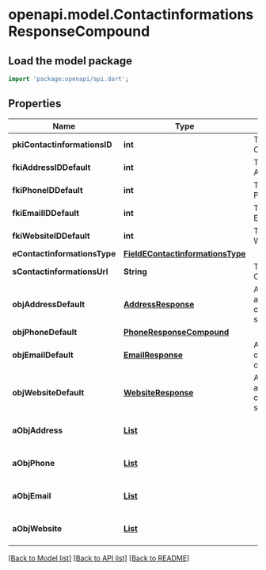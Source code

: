 # openapi.model.ContactinformationsResponseCompound

## Load the model package
```dart
import 'package:openapi/api.dart';
```

## Properties
Name | Type | Description | Notes
------------ | ------------- | ------------- | -------------
**pkiContactinformationsID** | **int** | The unique ID of the Contactinformations | 
**fkiAddressIDDefault** | **int** | The unique ID of the Address | [optional] 
**fkiPhoneIDDefault** | **int** | The unique ID of the Phone. | [optional] 
**fkiEmailIDDefault** | **int** | The unique ID of the Email | [optional] 
**fkiWebsiteIDDefault** | **int** | The unique ID of the Website Default | [optional] 
**eContactinformationsType** | [**FieldEContactinformationsType**](FieldEContactinformationsType.md) |  | 
**sContactinformationsUrl** | **String** | The url of the Contactinformations | [optional] 
**objAddressDefault** | [**AddressResponse**](AddressResponse.md) | An Address Object and children to create a complete structure | [optional] 
**objPhoneDefault** | [**PhoneResponseCompound**](PhoneResponseCompound.md) |  | [optional] 
**objEmailDefault** | [**EmailResponse**](EmailResponse.md) | An Email Object and children to create a complete structure | [optional] 
**objWebsiteDefault** | [**WebsiteResponse**](WebsiteResponse.md) | A Website Object and children to create a complete structure | [optional] 
**aObjAddress** | [**List<AddressResponseCompound>**](AddressResponse.md) |  | [default to const []]
**aObjPhone** | [**List<PhoneResponseCompound>**](PhoneResponseCompound.md) |  | [default to const []]
**aObjEmail** | [**List<EmailResponseCompound>**](EmailResponse.md) |  | [default to const []]
**aObjWebsite** | [**List<WebsiteResponseCompound>**](WebsiteResponse.md) |  | [default to const []]

[[Back to Model list]](../README.md#documentation-for-models) [[Back to API list]](../README.md#documentation-for-api-endpoints) [[Back to README]](../README.md)


